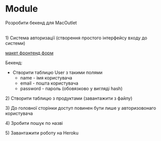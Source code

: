 # Module

Розробити бекенд для MacOutlet&#x20;

\
1\) Система авторизації (створення простого інтерфейсу входу до системи)

[макет фронтенд форм](https://www.figma.com/file/JHZWJM1zd7XibIgPRZyYeK/MacOutlet?node-id=9901%3A52)

Бекенд:

* Створити таблицю User з такими полями
  * name - імя користувача
  * email - пошта користувача
  * password -  пароль (обовязково у вигляді hash)

2\) Створити таблицю з продуктами (завантажити з файлу)

3\) До головної сторінки доступ повинен бути лише у авторизовонаго користувача

4\) Зробити пошук по назві

5\) Завантажити роботу на Heroku

